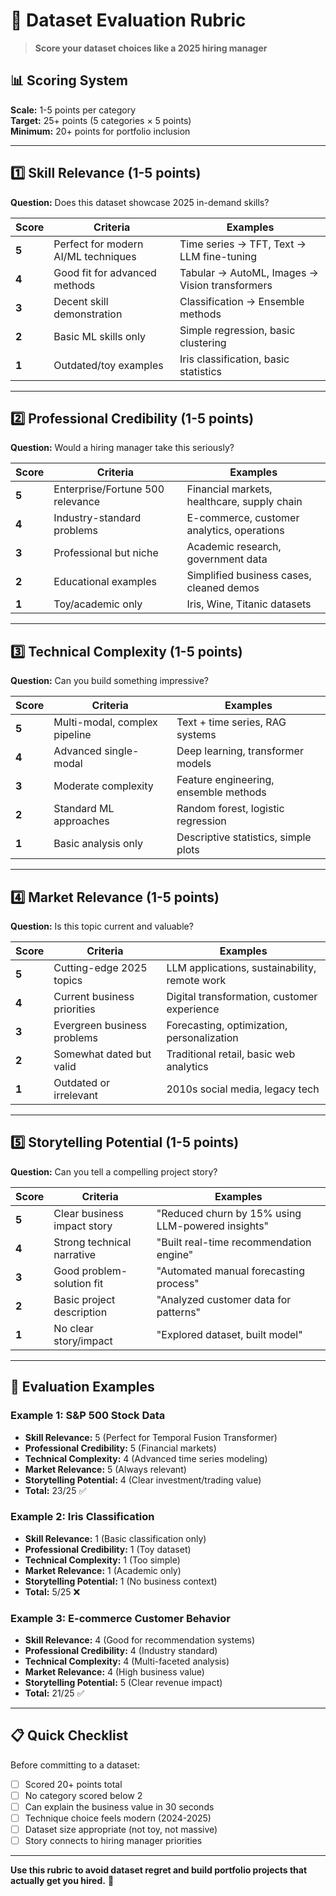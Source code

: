 # 🎯 Dataset Evaluation Rubric

> **Score your dataset choices like a 2025 hiring manager**

## 📊 Scoring System

**Scale:** 1-5 points per category  
**Target:** 25+ points (5 categories × 5 points)  
**Minimum:** 20+ points for portfolio inclusion

---

## 1️⃣ **Skill Relevance** (1-5 points)

**Question:** Does this dataset showcase 2025 in-demand skills?

| Score | Criteria | Examples |
|-------|----------|----------|
| **5** | Perfect for modern AI/ML techniques | Time series → TFT, Text → LLM fine-tuning |
| **4** | Good fit for advanced methods | Tabular → AutoML, Images → Vision transformers |
| **3** | Decent skill demonstration | Classification → Ensemble methods |
| **2** | Basic ML skills only | Simple regression, basic clustering |
| **1** | Outdated/toy examples | Iris classification, basic statistics |

---

## 2️⃣ **Professional Credibility** (1-5 points)

**Question:** Would a hiring manager take this seriously?

| Score | Criteria | Examples |
|-------|----------|----------|
| **5** | Enterprise/Fortune 500 relevance | Financial markets, healthcare, supply chain |
| **4** | Industry-standard problems | E-commerce, customer analytics, operations |
| **3** | Professional but niche | Academic research, government data |
| **2** | Educational examples | Simplified business cases, cleaned demos |
| **1** | Toy/academic only | Iris, Wine, Titanic datasets |

---

## 3️⃣ **Technical Complexity** (1-5 points)

**Question:** Can you build something impressive?

| Score | Criteria | Examples |
|-------|----------|----------|
| **5** | Multi-modal, complex pipeline | Text + time series, RAG systems |
| **4** | Advanced single-modal | Deep learning, transformer models |
| **3** | Moderate complexity | Feature engineering, ensemble methods |
| **2** | Standard ML approaches | Random forest, logistic regression |
| **1** | Basic analysis only | Descriptive statistics, simple plots |

---

## 4️⃣ **Market Relevance** (1-5 points)

**Question:** Is this topic current and valuable?

| Score | Criteria | Examples |
|-------|----------|----------|
| **5** | Cutting-edge 2025 topics | LLM applications, sustainability, remote work |
| **4** | Current business priorities | Digital transformation, customer experience |
| **3** | Evergreen business problems | Forecasting, optimization, personalization |
| **2** | Somewhat dated but valid | Traditional retail, basic web analytics |
| **1** | Outdated or irrelevant | 2010s social media, legacy tech |

---

## 5️⃣ **Storytelling Potential** (1-5 points)

**Question:** Can you tell a compelling project story?

| Score | Criteria | Examples |
|-------|----------|----------|
| **5** | Clear business impact story | "Reduced churn by 15% using LLM-powered insights" |
| **4** | Strong technical narrative | "Built real-time recommendation engine" |
| **3** | Good problem-solution fit | "Automated manual forecasting process" |
| **2** | Basic project description | "Analyzed customer data for patterns" |
| **1** | No clear story/impact | "Explored dataset, built model" |

---

## 🎯 Evaluation Examples

### **Example 1: S&P 500 Stock Data**
- **Skill Relevance:** 5 (Perfect for Temporal Fusion Transformer)
- **Professional Credibility:** 5 (Financial markets)
- **Technical Complexity:** 4 (Advanced time series modeling)
- **Market Relevance:** 5 (Always relevant)
- **Storytelling Potential:** 4 (Clear investment/trading value)
- **Total:** 23/25 ✅

### **Example 2: Iris Classification**
- **Skill Relevance:** 1 (Basic classification only)
- **Professional Credibility:** 1 (Toy dataset)
- **Technical Complexity:** 1 (Too simple)
- **Market Relevance:** 1 (Academic only)
- **Storytelling Potential:** 1 (No business context)
- **Total:** 5/25 ❌

### **Example 3: E-commerce Customer Behavior**
- **Skill Relevance:** 4 (Good for recommendation systems)
- **Professional Credibility:** 4 (Industry standard)
- **Technical Complexity:** 4 (Multi-faceted analysis)
- **Market Relevance:** 4 (High business value)
- **Storytelling Potential:** 5 (Clear revenue impact)
- **Total:** 21/25 ✅

---

## 📋 Quick Checklist

Before committing to a dataset:

- [ ] Scored 20+ points total
- [ ] No category scored below 2
- [ ] Can explain the business value in 30 seconds
- [ ] Technique choice feels modern (2024-2025)
- [ ] Dataset size appropriate (not toy, not massive)
- [ ] Story connects to hiring manager priorities

---

**Use this rubric to avoid dataset regret and build portfolio projects that actually get you hired.** 🎯